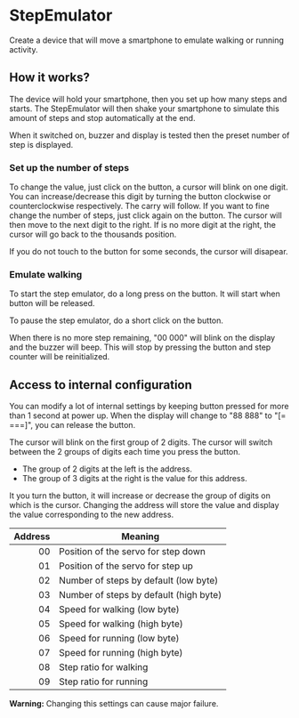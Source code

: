 # StepEmulator
Create a device that will move a smartphone to emulate walking or running activity.

## How it works?
The device will hold your smartphone, then you set up how many steps and starts. The StepEmulator will then shake your smartphone to simulate this amount of steps and stop automatically at the end.

When it switched on, buzzer and display is tested then the preset number of step is displayed.

### Set up the number of steps
To change the value, just click on the button, a cursor will blink on one digit. You can increase/decrease this digit by turning the button clockwise or counterclockwise respectively. The carry will follow. If you want to fine change the number of steps, just click again on the button. The cursor will then move to the next digit to the right. If is no more digit at the right, the cursor will go back to the thousands position.

If you do not touch to the button for some seconds, the cursor will disapear.

### Emulate walking
To start the step emulator, do a long press on the button. It will start when button will be released.

To pause the step emulator, do a short click on the button.

When there is no more step remaining, "00 000" will blink on the display and the buzzer will beep. This will stop by pressing the button and step counter will be reinitialized.

## Access to internal configuration
You can modify a lot of internal settings by keeping button pressed for more than 1 second at power up. When the display will change to "88 888" to "[= ===]", you can release the button.

The cursor will blink on the first group of 2 digits. The cursor will switch between the 2 groups of digits each time you press the button.
 - The group of 2 digits at the left is the address.
 - The group of 3 digits at the right is the value for this address.

It you turn the button, it will increase or decrease the group of digits on which is the cursor. Changing the address will store the value and display the value corresponding to the new address.

Address | Meaning
-------:|--------
 00     | Position of the servo for step down
 01     | Position of the servo for step up
 02     | Number of steps by default (low byte)
 03     | Number of steps by default (high byte)
 04     | Speed for walking (low byte)
 05     | Speed for walking (high byte)
 06     | Speed for running (low byte)
 07     | Speed for running (high byte)
 08     | Step ratio for walking
 09     | Step ratio for running
 
 **Warning:** Changing this settings can cause major failure.
 
